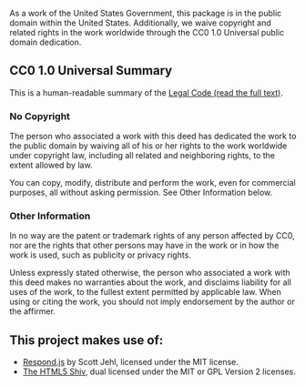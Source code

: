 As a work of the United States Government, this package is in the
public domain within the United States. Additionally, we waive
copyright and related rights in the work worldwide through the CC0 1.0
Universal public domain dedication.


## CC0 1.0 Universal Summary

This is a human-readable summary of the [Legal Code (read the full text)][CC0].

### No Copyright

The person who associated a work with this deed has dedicated the work to
the public domain by waiving all of his or her rights to the work worldwide
under copyright law, including all related and neighboring rights, to the
extent allowed by law.

You can copy, modify, distribute and perform the work, even for commercial 
purposes, all without asking permission. See Other Information below.

### Other Information

In no way are the patent or trademark rights of any person affected by CC0,
nor are the rights that other persons may have in the work or in how the
work is used, such as publicity or privacy rights.

Unless expressly stated otherwise, the person who associated a work with
this deed makes no warranties about the work, and disclaims liability for
all uses of the work, to the fullest extent permitted by applicable law.
When using or citing the work, you should not imply endorsement by the
author or the affirmer.

[CC0]: http://creativecommons.org/publicdomain/zero/1.0/legalcode

## This project makes use of:

* [Respond.js](https://github.com/scottjehl/Respond) by Scott Jehl, licensed under the MIT license.
* [The HTML5 Shiv](https://github.com/aFarkas/html5shiv), dual licensed under the MIT or GPL Version 2 licenses.
